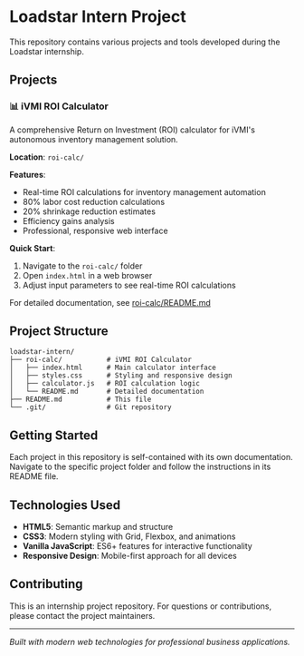 # Loadstar Intern Project

This repository contains various projects and tools developed during the Loadstar internship.

## Projects

### 📊 iVMI ROI Calculator
A comprehensive Return on Investment (ROI) calculator for iVMI's autonomous inventory management solution.

**Location**: `roi-calc/`

**Features**:
- Real-time ROI calculations for inventory management automation
- 80% labor cost reduction calculations
- 20% shrinkage reduction estimates
- Efficiency gains analysis
- Professional, responsive web interface

**Quick Start**:
1. Navigate to the `roi-calc/` folder
2. Open `index.html` in a web browser
3. Adjust input parameters to see real-time ROI calculations

For detailed documentation, see [roi-calc/README.md](roi-calc/README.md)

## Project Structure

```
loadstar-intern/
├── roi-calc/           # iVMI ROI Calculator
│   ├── index.html      # Main calculator interface
│   ├── styles.css      # Styling and responsive design
│   ├── calculator.js   # ROI calculation logic
│   └── README.md       # Detailed documentation
├── README.md           # This file
└── .git/               # Git repository
```

## Getting Started

Each project in this repository is self-contained with its own documentation. Navigate to the specific project folder and follow the instructions in its README file.

## Technologies Used

- **HTML5**: Semantic markup and structure
- **CSS3**: Modern styling with Grid, Flexbox, and animations
- **Vanilla JavaScript**: ES6+ features for interactive functionality
- **Responsive Design**: Mobile-first approach for all devices

## Contributing

This is an internship project repository. For questions or contributions, please contact the project maintainers.

---

*Built with modern web technologies for professional business applications.*